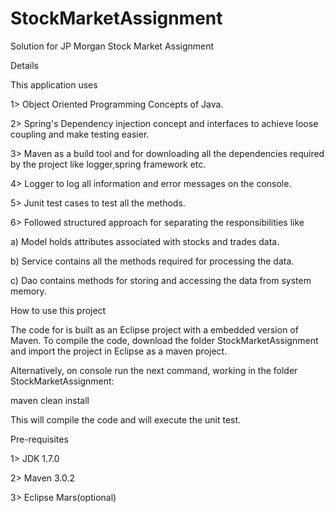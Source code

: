 # StockMarketAssignment
Solution for JP Morgan Stock Market Assignment

Details

This application uses

1> Object Oriented Programming Concepts of Java.

2> Spring's Dependency injection concept and interfaces to achieve loose coupling and make testing easier.

3> Maven as a build tool and for downloading all the dependencies required by the project like logger,spring framework etc.

4> Logger to log all information and error messages on the console.

5> Junit test cases to test all the methods.

6> Followed structured approach for separating the responsibilities like

   a) Model holds attributes associated with stocks and trades data.
   
   b) Service contains all the methods required for processing the data.
   
   c) Dao contains methods for storing and accessing the data from system memory.
   

How to use this project

The code for is built as an Eclipse project with a embedded version of Maven. To compile the code, download the folder StockMarketAssignment and 
import the project in Eclipse as a maven project. 

Alternatively, on console run the next command, working in the folder StockMarketAssignment:

 maven clean install
 
This will compile the code and will execute the unit test.

Pre-requisites

1> JDK 1.7.0

2> Maven 3.0.2

3> Eclipse Mars(optional)

